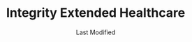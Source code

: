 ---
layout: location-page
date: Last Modified
description: "Local COVID-19 testing is available at Integrity Extended Healthcare in Danville, Kentucky, USA."
permalink: "locations/kentucky/danville/integrity-extended-healthcare/"
tags:
  - locations
  - kentucky
title: Integrity Extended Healthcare
uniqueName: integrity-extended-healthcare
state: Kentucky
stateAbbr: KY
hood: "Danville"
address: "124 Daniel Dr"
city: "Danville"
zip: "40422"
zipsNearby: "40402 40003 40004 41311 40403 40404 42516 40007 40405 40008 41314 40107 40009 42715 42741 40409 42518 40109 40410 42716 40310 42519 42718 42719 42733 40376 42720 42722 40311 42214 40012 40312 40110 42728 42753 40701 40702 40013 40419 40014 40422 40423 40452 42528 40729 40018 42701 42702 40019 42567 40020 40932 42533 40022 40023 40601 40602 40603 40604 40618 40619 40620 40621 40622 40324 42742 40328 40434 42743 40330 41333 42748 40437 40336 40472 41338 42629 40337 40440 40737 40339 40442 40031 40032 40444 40446 40342 40033 40150 40502 40503 40504 40505 40506 40507 40508 40509 40510 40511 40512 40513 40514 40515 40516 40517 40522 40523 40524 40526 40533 40536 40544 40546 40550 40555 40574 40575 40576 40577 40578 40579 40580 40581 40582 40583 40588 40591 40598 42539 40740 40445 40460 40741 40742 40743 40744 40745 40037 40129 40447 40488 40448 40040 42757 42758 40334 40346 42541 40347 40348 42633 40046 42764 40353 40456 40473 40047 42544 40048 40049 40050 40051 40052 40340 40356 40357 40359 40461 40361 40362 42634 40464 40468 40056 40755 40036 40057 40060 40475 40476 42642 40370 40061 40062 41368 40063 40372 40481 42553 40983 40374 40065 40066 40165 40067 40068 42501 42502 42503 42564 42776 40069 40379 40484 40380 42782 42558 40071 40486 40383 40384 41386 40385 40076 40489 40492 40078 40390 40391 40392 42565 42566 41397 41010 41031 40386 40495" 
mapUrl: "http://maps.apple.com/?q=Integrity+Extended+Healthcare&address=124+Daniel+Dr,Danville,Kentucky,40422"
locationType: Drive-thru
phone: "606-303-4389"
website: "undefined"
onlineBooking: undefined
closed: undefined
closedUpdate: June 30th, 2020
notes: "By appointment only."
days: Weekdays
hours: 8AM-4:30PM
altDays: Weekends
altHours: 9AM-1PM
ctaMessage: Call 606-303-4389
ctaUrl: "tel:606-303-4389"
---
